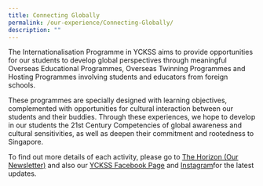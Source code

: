 ```yaml
---
title: Connecting Globally
permalink: /our-experience/Connecting-Globally/
description: ""
---
```

The Internationalisation Programme in YCKSS aims to provide opportunities for our students to develop global perspectives through meaningful Overseas Educational Programmes, Overseas Twinning Programmes and Hosting Programmes involving students and educators from foreign schools.

These programmes are specially designed with learning objectives, complemented with opportunities for cultural interaction between our students and their buddies. Through these experiences, we hope to develop in our students the 21st Century Competencies of global awareness and cultural sensitivities, as well as deepen their commitment and rootedness to Singapore.

To find out more details of each activity, please go to [The Horizon (Our Newsletter)](https://yiochukangsec.moe.edu.sg/our-experience/the-horizon-newsletter) and also our [YCKSS Facebook Page](https://www.facebook.com/yiochukangsec) and [Instagram](https://www.instagram.com/yoloyio/)for the latest updates.